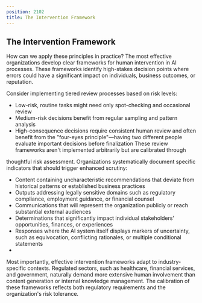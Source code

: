 ```yaml
---
position: 2102
title: The Intervention Framework
---
```


## The Intervention Framework

How can we apply these principles in practice? The most effective organizations develop clear frameworks for human intervention in AI processes. These frameworks identify high-stakes decision points where errors could have a significant impact on individuals, business outcomes, or reputation.

Consider implementing tiered review processes based on risk levels:

- Low-risk, routine tasks might need only spot-checking and occasional review
- Medium-risk decisions benefit from regular sampling and pattern analysis
- High-consequence decisions require consistent human review and often benefit from the "four-eyes principle"—having two different people evaluate important decisions before finalization
These review frameworks aren't implemented arbitrarily but are calibrated through

thoughtful risk assessment. Organizations systematically document specific indicators that should trigger enhanced scrutiny:

- Content containing uncharacteristic recommendations that deviate from historical patterns or established business practices
- Outputs addressing legally sensitive domains such as regulatory compliance, employment guidance, or financial counsel
- Communications that will represent the organization publicly or reach substantial external audiences
- Determinations that significantly impact individual stakeholders' opportunities, finances, or experiences
- Responses where the AI system itself displays markers of uncertainty, such as equivocation, conflicting rationales, or multiple conditional statements
- 
Most importantly, effective intervention frameworks adapt to industry-specific contexts. Regulated sectors, such as healthcare, financial services, and government, naturally demand more extensive human involvement than content generation or internal knowledge management. The calibration of these frameworks reflects both regulatory requirements and the organization's risk tolerance.